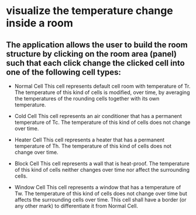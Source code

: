 # visualize the temperature change inside a room

## The application allows the user to build the room structure by clicking on the room area (panel) such that each click change the clicked cell into one of the following cell types: 

* Normal Cell 
This cell represents default cell room with temperature of Tr. The temperature of this kind of cells is modified, over time, by averaging the temperatures of the rounding cells together with its own temperature. 

* Cold Cell
This cell represents an air conditioner that has a permanent temperature of Tc. The temperature of this kind of cells does not change over time. 

* Heater Cell
This cell represents a heater that has a permanent temperature of Th. The temperature of this kind of cells does not change over time. 

* Block Cell
This cell represents a wall that is heat-proof. The temperature of this kind of cells neither changes over time nor affect the surrounding cells.

* Window Cell
This cell represents a window that has a temperature of Tw. The temperature of this kind of cells does not change over time but affects the surrounding cells over time. This cell shall have a border (or any other mark) to differentiate it from Normal Cell.



